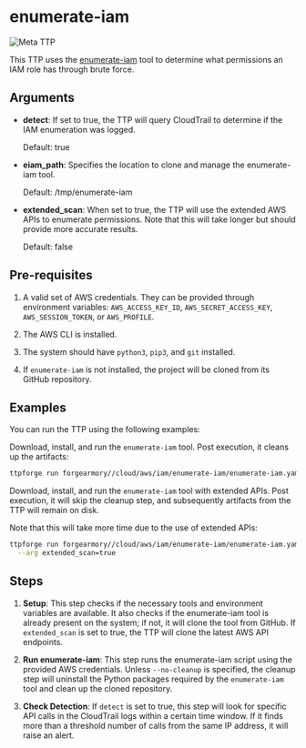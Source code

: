# enumerate-iam

![Meta TTP](https://img.shields.io/badge/Meta_TTP-blue)

This TTP uses the [enumerate-iam](https://github.com/andresriancho/enumerate-iam)
tool to determine what permissions an IAM role has through brute force.

## Arguments

- **detect**: If set to true, the TTP will
  query CloudTrail to determine if the IAM enumeration was logged.

  Default: true

- **eiam_path**: Specifies the location to clone and manage the enumerate-iam
  tool.

  Default: /tmp/enumerate-iam

- **extended_scan**: When set to true, the TTP will use the
  extended AWS APIs to enumerate permissions.
  Note that this will take longer but should provide more accurate results.

  Default: false

## Pre-requisites

1. A valid set of AWS credentials. They can be provided through environment
   variables: `AWS_ACCESS_KEY_ID`, `AWS_SECRET_ACCESS_KEY`,
   `AWS_SESSION_TOKEN`, or `AWS_PROFILE`.

1. The AWS CLI is installed.

1. The system should have `python3`, `pip3`, and `git` installed.

1. If `enumerate-iam` is not installed, the project will be cloned from
   its GitHub repository.

## Examples

You can run the TTP using the following examples:

Download, install, and run the `enumerate-iam` tool. Post execution,
it cleans up the artifacts:

```bash
ttpforge run forgearmory//cloud/aws/iam/enumerate-iam/enumerate-iam.yaml
```

Download, install, and run the `enumerate-iam` tool with extended APIs.
Post execution, it will skip the cleanup step, and subsequently
artifacts from the TTP will remain on disk.

Note that this will take more time due to the use of extended APIs:

```bash
ttpforge run forgearmory//cloud/aws/iam/enumerate-iam/enumerate-iam.yaml \
  --arg extended_scan=true
```

## Steps

1. **Setup**: This step checks if the necessary tools and environment
   variables are available. It also checks if the enumerate-iam tool is
   already present on the system; if not, it will clone the tool from
   GitHub. If `extended_scan` is set to true, the TTP will clone the
   latest AWS API endpoints.

1. **Run enumerate-iam**: This step runs the enumerate-iam script using
   the provided AWS credentials. Unless `--no-cleanup` is specified,
   the cleanup step will uninstall the Python packages required by the
   `enumerate-iam` tool and clean up the cloned repository.

1. **Check Detection**: If `detect` is set to true, this step will look
   for specific API calls in the CloudTrail logs within a certain time
   window. If it finds more than a threshold number of calls from the same IP
   address, it will raise an alert.
